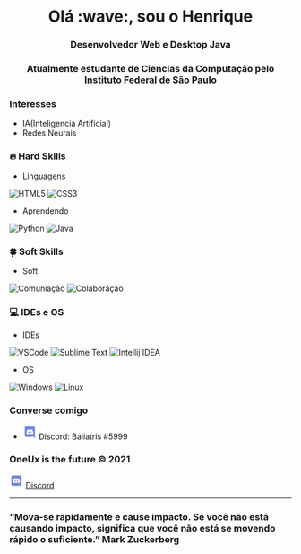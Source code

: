 <h1 align="center"> Olá :wave:, sou o Henrique</h1>

<h3 align="center">Desenvolvedor Web e Desktop Java</h3>
<h3 align="center">Atualmente estudante de Ciencias da Computação pelo Instituto Federal de São Paulo</h3>


### Interesses 

- IA(Inteligencia Artificial)
- Redes Neurais


### :fire: Hard Skills

- Linguagens

![HTML5](https://img.shields.io/badge/-HTML5-%23E44D27?style=flat-square&logo=html5&logoColor=ffffff)
![CSS3](https://img.shields.io/badge/-CSS3-1572B6?style=flat-square&logo=css3&logoColor=ffffff)


- Aprendendo 

![Python](https://img.shields.io/badge/-python-3776AB?style=flat-square&logo=Python&logoColor=ffffff)
![Java](https://img.shields.io/badge/-Java-007396?style=flat-square&logo=Java&logoColor=ffffff)

### :four_leaf_clover: Soft Skills

- Soft

![Comuniação](https://img.shields.io/badge/-Comunica%C3%A7%C3%A3o-DE00A5?style=flat-square&logo=&logoColor=ffffff)
![Colaboração](https://img.shields.io/badge/-Colabora%C3%A7%C3%A3o-4F0599?style=flat-square&logo=&logoColor=ffffff)


### :computer: IDEs e OS

- IDEs

![VSCode](http://img.shields.io/badge/-VS%20Code-007ACC?style=flat-square&logo=visual-studio-code&logoColor=ffffff)
![Sublime Text](http://img.shields.io/badge/-Sublime%20Text-FF9900?style=flat-square&logo=sublime-text&logoColor=ffffff)
![Intellij IDEA](https://img.shields.io/badge/-Intellij-000000?style=flat-square&logo=IntelliJ%20IDEA&logoColor=ffffff)

- OS

![Windows](http://img.shields.io/badge/-Windows-0078D6?style=flat-square&logo=windows&logoColor=ffffff)
![Linux](https://img.shields.io/badge/-Linux-FCC624?style=flat-square&logo=Linux&logoColor=ffffff)


### Converse comigo

- <a><img height="25" src="https://raw.githubusercontent.com/github/explore/80688e429a7d4ef2fca1e82350fe8e3517d3494d/topics/discord/discord.png"> Discord: Baliatris #5999


### OneUx is the future © 2021
<a><img height="25" src="https://raw.githubusercontent.com/github/explore/80688e429a7d4ef2fca1e82350fe8e3517d3494d/topics/discord/discord.png"> [Discord](https://discord.gg/CWbYUZMpdj)
  
  --------------------------------------------------------------------------------------------------------------------------------------------------------------------

<h3>“Mova-se rapidamente e cause impacto. Se você não está causando impacto, significa que você não está se movendo rápido o suficiente.” Mark Zuckerberg</h3>
